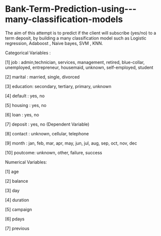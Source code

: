 # Bank-Term-Prediction-using---many-classification-models
The aim of this attempt is to predict if the client will subscribe (yes/no) to a term deposit, by building a many  classification model such as Logistic regression, Adaboost , Naive bayes, SVM , KNN.

Categorical Variables :

[1] job : admin,technician, services, management, retired, blue-collar, unemployed, entrepreneur, housemaid, unknown, self-employed, student

[2] marital : married, single, divorced

[3] education: secondary, tertiary, primary, unknown

[4] default : yes, no

[5] housing : yes, no

[6] loan : yes, no

[7] deposit : yes, no (Dependent Variable)

[8] contact : unknown, cellular, telephone

[9] month : jan, feb, mar, apr, may, jun, jul, aug, sep, oct, nov, dec

[10] poutcome: unknown, other, failure, success


Numerical Variables:

[1] age

[2] balance

[3] day

[4] duration

[5] campaign

[6] pdays

[7] previous
